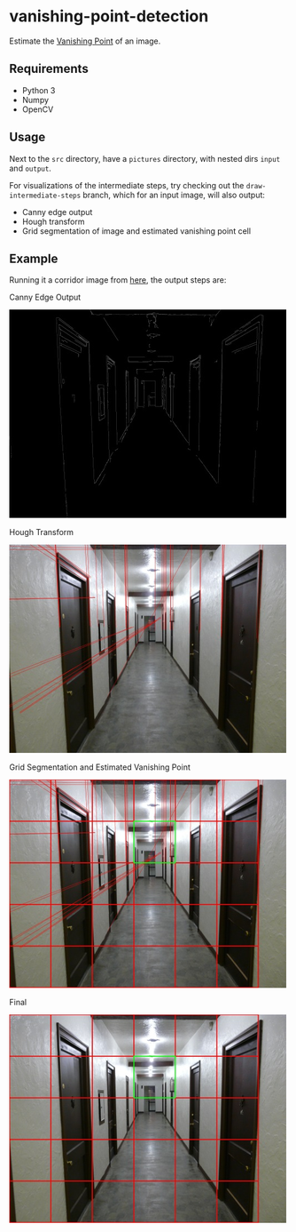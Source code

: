 # vanishing-point-detection

Estimate the [Vanishing Point](https://en.wikipedia.org/wiki/Vanishing_point) of an image.

## Requirements

- Python 3
- Numpy
- OpenCV

## Usage

Next to the `src` directory, have a `pictures` directory, with nested dirs `input` and `output`.

For visualizations of the intermediate steps, try checking out the  `draw-intermediate-steps` branch, which for an input image, will also output:

- Canny edge output
- Hough transform
- Grid segmentation of image and estimated vanishing point cell

## Example

Running it a corridor image from [here](https://commons.wikimedia.org/wiki/File:300_Corridor,_Inside.jpg), the output steps are:

Canny Edge Output

![Canny Edge Output](./example_output/canny.jpg)

Hough Transform

![Hough Transform](./example_output/hough.jpg)

Grid Segmentation and Estimated Vanishing Point

![Grid Segmentation and Estimated Vanishing Point](./example_output/center.jpg)

Final

![Final Output](./example_output/final.jpg)
